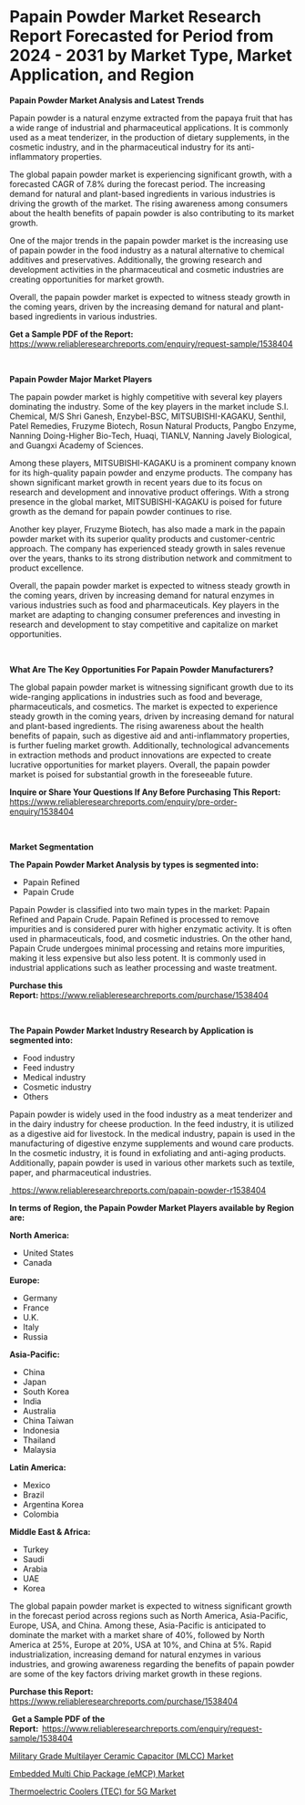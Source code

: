 <p><h1>Papain Powder Market Research Report Forecasted for Period from 2024 -  2031 by Market Type, Market Application, and Region</h1></p><p><strong>Papain Powder Market Analysis and Latest Trends</strong></p>
<p><p>Papain powder is a natural enzyme extracted from the papaya fruit that has a wide range of industrial and pharmaceutical applications. It is commonly used as a meat tenderizer, in the production of dietary supplements, in the cosmetic industry, and in the pharmaceutical industry for its anti-inflammatory properties.</p><p>The global papain powder market is experiencing significant growth, with a forecasted CAGR of 7.8% during the forecast period. The increasing demand for natural and plant-based ingredients in various industries is driving the growth of the market. The rising awareness among consumers about the health benefits of papain powder is also contributing to its market growth.</p><p>One of the major trends in the papain powder market is the increasing use of papain powder in the food industry as a natural alternative to chemical additives and preservatives. Additionally, the growing research and development activities in the pharmaceutical and cosmetic industries are creating opportunities for market growth.</p><p>Overall, the papain powder market is expected to witness steady growth in the coming years, driven by the increasing demand for natural and plant-based ingredients in various industries.</p></p>
<p><strong>Get a Sample PDF of the Report:&nbsp;</strong> <a href="https://www.reliableresearchreports.com/enquiry/request-sample/1538404">https://www.reliableresearchreports.com/enquiry/request-sample/1538404</a></p>
<p>&nbsp;</p>
<p><strong>Papain Powder Major Market Players</strong></p>
<p><p>The papain powder market is highly competitive with several key players dominating the industry. Some of the key players in the market include S.I. Chemical, M/S Shri Ganesh, Enzybel-BSC, MITSUBISHI-KAGAKU, Senthil, Patel Remedies, Fruzyme Biotech, Rosun Natural Products, Pangbo Enzyme, Nanning Doing-Higher Bio-Tech, Huaqi, TIANLV, Nanning Javely Biological, and Guangxi Academy of Sciences.</p><p>Among these players, MITSUBISHI-KAGAKU is a prominent company known for its high-quality papain powder and enzyme products. The company has shown significant market growth in recent years due to its focus on research and development and innovative product offerings. With a strong presence in the global market, MITSUBISHI-KAGAKU is poised for future growth as the demand for papain powder continues to rise.</p><p>Another key player, Fruzyme Biotech, has also made a mark in the papain powder market with its superior quality products and customer-centric approach. The company has experienced steady growth in sales revenue over the years, thanks to its strong distribution network and commitment to product excellence.</p><p>Overall, the papain powder market is expected to witness steady growth in the coming years, driven by increasing demand for natural enzymes in various industries such as food and pharmaceuticals. Key players in the market are adapting to changing consumer preferences and investing in research and development to stay competitive and capitalize on market opportunities.</p></p>
<p>&nbsp;</p>
<p><strong>What Are The Key Opportunities For Papain Powder Manufacturers?</strong></p>
<p><p>The global papain powder market is witnessing significant growth due to its wide-ranging applications in industries such as food and beverage, pharmaceuticals, and cosmetics. The market is expected to experience steady growth in the coming years, driven by increasing demand for natural and plant-based ingredients. The rising awareness about the health benefits of papain, such as digestive aid and anti-inflammatory properties, is further fueling market growth. Additionally, technological advancements in extraction methods and product innovations are expected to create lucrative opportunities for market players. Overall, the papain powder market is poised for substantial growth in the foreseeable future.</p></p>
<p><strong>Inquire or Share Your Questions If Any Before Purchasing This Report:</strong> <a href="https://www.reliableresearchreports.com/enquiry/pre-order-enquiry/1538404">https://www.reliableresearchreports.com/enquiry/pre-order-enquiry/1538404</a></p>
<p>&nbsp;</p>
<p><strong>Market Segmentation</strong></p>
<p><strong>The Papain Powder Market Analysis by types is segmented into:</strong></p>
<p><ul><li>Papain Refined</li><li>Papain Crude</li></ul></p>
<p><p>Papain Powder is classified into two main types in the market: Papain Refined and Papain Crude. Papain Refined is processed to remove impurities and is considered purer with higher enzymatic activity. It is often used in pharmaceuticals, food, and cosmetic industries. On the other hand, Papain Crude undergoes minimal processing and retains more impurities, making it less expensive but also less potent. It is commonly used in industrial applications such as leather processing and waste treatment.</p></p>
<p><strong>Purchase this Report:&nbsp;</strong><a href="https://www.reliableresearchreports.com/purchase/1538404">https://www.reliableresearchreports.com/purchase/1538404</a></p>
<p>&nbsp;</p>
<p><strong>The Papain Powder Market Industry Research by Application is segmented into:</strong></p>
<p><ul><li>Food industry</li><li>Feed industry</li><li>Medical industry</li><li>Cosmetic industry</li><li>Others</li></ul></p>
<p><p>Papain powder is widely used in the food industry as a meat tenderizer and in the dairy industry for cheese production. In the feed industry, it is utilized as a digestive aid for livestock. In the medical industry, papain is used in the manufacturing of digestive enzyme supplements and wound care products. In the cosmetic industry, it is found in exfoliating and anti-aging products. Additionally, papain powder is used in various other markets such as textile, paper, and pharmaceutical industries.</p></p>
<p><a href="https://www.reliableresearchreports.com/papain-powder-r1538404">&nbsp;https://www.reliableresearchreports.com/papain-powder-r1538404</a></p>
<p><strong>In terms of Region, the Papain Powder Market Players available by Region are:</strong></p>
<p>
    <p> <strong> North America: </strong>
        <ul>
            <li>United States</li>
            <li>Canada</li>
        </ul>
        </p> 
    <p> <strong> Europe: </strong>
        <ul>
            <li>Germany</li>
            <li>France</li>
            <li>U.K.</li>
            <li>Italy</li>
            <li>Russia</li>
        </ul>
        </p> 
    <p> <strong> Asia-Pacific: </strong>
        <ul>
            <li>China</li>
            <li>Japan</li>
            <li>South Korea</li>
            <li>India</li>
            <li>Australia</li>
            <li>China Taiwan</li>
            <li>Indonesia</li>
            <li>Thailand</li>
            <li>Malaysia</li>
        </ul>
        </p> 
    <p> <strong> Latin America: </strong>
        <ul>
            <li>Mexico</li>
            <li>Brazil</li>
            <li>Argentina Korea</li>
            <li>Colombia</li>
        </ul>
        </p> 
    <p> <strong> Middle East & Africa: </strong>
        <ul>
            <li>Turkey</li>
            <li>Saudi</li>
            <li>Arabia</li>
            <li>UAE</li>
            <li>Korea</li>
        </ul>
    </p>
    </p>
<p><p>The global papain powder market is expected to witness significant growth in the forecast period across regions such as North America, Asia-Pacific, Europe, USA, and China. Among these, Asia-Pacific is anticipated to dominate the market with a market share of 40%, followed by North America at 25%, Europe at 20%, USA at 10%, and China at 5%. Rapid industrialization, increasing demand for natural enzymes in various industries, and growing awareness regarding the benefits of papain powder are some of the key factors driving market growth in these regions.</p></p>
<p><strong>Purchase this Report: </strong><a href="https://www.reliableresearchreports.com/purchase/1538404">https://www.reliableresearchreports.com/purchase/1538404</a></p>
<p>&nbsp;<strong>Get a Sample PDF of the Report:&nbsp;&nbsp;</strong><a href="https://www.reliableresearchreports.com/enquiry/request-sample/1538404">https://www.reliableresearchreports.com/enquiry/request-sample/1538404</a></p>
<p><strong></strong></p>
<p><p><a href="https://github.com/ruddyyedelwadw/Market-Research-Report-List-3/blob/main/military-grade-multilayer-ceramic-capacitor-mlcc-market.md">Military Grade Multilayer Ceramic Capacitor (MLCC) Market</a></p><p><a href="https://github.com/jaidynmorantestelletmjzya/Market-Research-Report-List-3/blob/main/embedded-multi-chip-package-emcp-market.md">Embedded Multi Chip Package (eMCP) Market</a></p><p><a href="https://github.com/juniordelafrance/Market-Research-Report-List-3/blob/main/thermoelectric-coolers-tec-for-5g-market.md">Thermoelectric Coolers (TEC) for 5G Market</a></p></p>